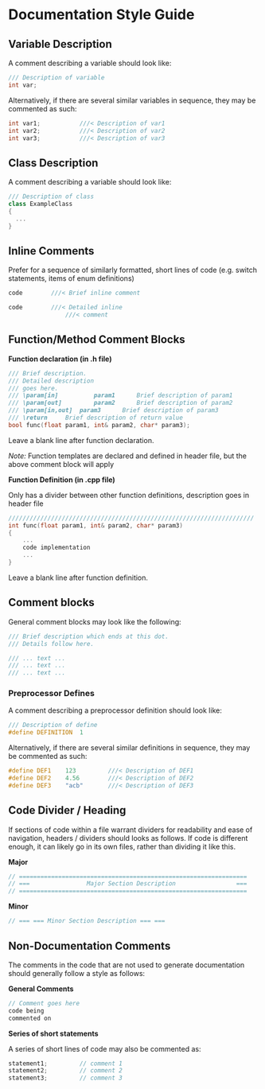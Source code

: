 # Documentation Style Guide

## Variable Description

A comment describing a variable should look like:

```cpp
/// Description of variable
int var;
```

Alternatively, if there are several similar variables in sequence, they may be commented as such:

```cpp
int var1;			///< Description of var1
int var2;			///< Description of var2
int var3;			///< Description of var3
```

## Class Description

A comment describing a variable should look like:

```cpp
/// Description of class
class ExampleClass
{
  ...
}
```

## Inline Comments

Prefer for a sequence of similarly formatted, short lines of code (e.g. switch statements, items of enum definitions)

```cpp
code		///< Brief inline comment
```

```cpp
code		///< Detailed inline
				///< comment
```

## Function/Method Comment Blocks

**Function declaration (in .h file)**

```cpp
/// Brief description.
/// Detailed description
/// goes here.
/// \param[in]			param1		Brief description of param1		
/// \param[out]			param2		Brief description of param2
/// \param[in,out]	param3		Brief description of param3
/// \return		Brief description of return value
bool func(float param1, int& param2, char* param3);

```

Leave a blank line after function declaration.

*Note:* Function templates are declared and defined in header file, but the above comment block will apply

**Function Definition (in .cpp file)**

Only has a divider between other function definitions, description goes in header file

```cpp
/////////////////////////////////////////////////////////////////////
int func(float param1, int& param2, char* param3)
{
	... 
	code implementation
	...
}

```

Leave a blank line after function definition.

## Comment blocks

General comment blocks may look like the following:

```cpp
/// Brief description which ends at this dot. 
/// Details follow here.
```
```cpp
/// ... text ... 
/// ... text ...
/// ... text ...
```

### Preprocessor Defines

A comment describing a preprocessor definition should look like:

```cpp
/// Description of define
#define DEFINITION	1
```

Alternatively, if there are several similar definitions in sequence, they may be commented as such:

```cpp
#define DEF1	123			///< Description of DEF1
#define DEF2	4.56		///< Description of DEF2
#define DEF3	"acb"		///< Description of DEF3
```

## Code Divider / Heading

If sections of code within a file warrant dividers for readability and ease of navigation, headers / dividers should looks as follows. If code is different enough, it can likely go in its own files, rather than dividing it like this.

**Major**

```cpp
// ================================================================
// ===                Major Section Description                 ===
// ================================================================
```

**Minor**

```cpp
// === === Minor Section Description === ===
```

## Non-Documentation Comments

The comments in the code that are not used to generate documentation should generally follow a style as follows:

**General Comments**

```cpp
// Comment goes here
code being 
commented on
```

**Series of short statements**

A series of short lines of code may also be commented as:

```cpp
statement1;			// comment 1
statement2;			// comment 2
statement3;			// comment 3
```



